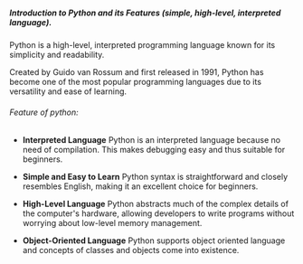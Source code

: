 ##### Introduction to Python and its Features (simple, high-level, interpreted language).

Python is a high-level, interpreted programming language known for its simplicity and readability. 

Created by Guido van Rossum and first released in 1991, Python has become one of the most popular programming languages due to its versatility and ease of learning.

###### Feature of python:

- <b>Interpreted Language</b>
Python is an interpreted language because no need of compilation. This makes debugging easy and thus suitable for beginners.

- <b>Simple and Easy to Learn</b>
Python syntax is straightforward and closely resembles English, making it an excellent choice for beginners. 

- <b> High-Level Language</b>
Python abstracts much of the complex details of the computer's hardware, allowing developers to write programs without worrying about low-level memory management.

- <b> Object-Oriented Language</b>
Python supports object oriented language and concepts of classes and objects come into existence.

